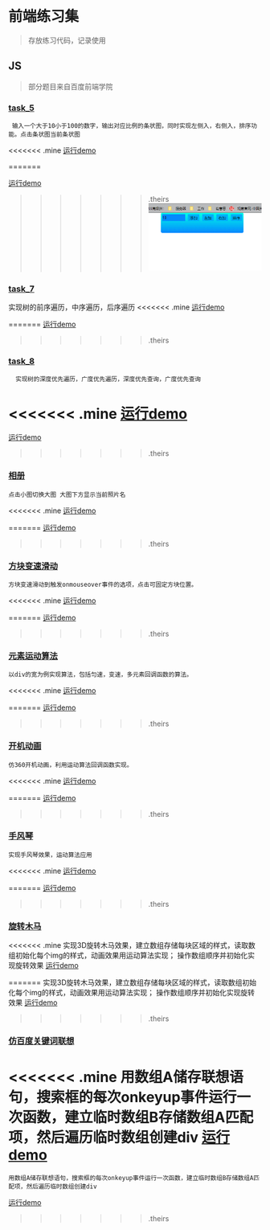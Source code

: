 # 前端练习集

> 存放练习代码，记录使用

## JS
> 部分题目来自百度前端学院

 ### [task_5](https://github.com/zjy712/test/blob/master/js/js_5/js_5.html)

     输入一个大于10小于100的数字，输出对应比例的条状图，同时实现左侧入，右侧入，排序功能。点击条状图当前条状图
<<<<<<< .mine
[运行demo](https://zjy712.github.io/test/js/js_5/js_5.html)

=======
     
 [运行demo](http://htmlpreview.github.io/?https://github.com/zjy712/test/blob/master/js/js_5/js_5.html)
>>>>>>> .theirs
![image](https://github.com/zjy712/test/blob/master/js/js_5/js_5.gif) 

 ### [task_7](https://github.com/zjy712/test/blob/master/js/js_7/js_7.html)
  实现树的前序遍历，中序遍历，后序遍历
<<<<<<< .mine
 [运行demo](https://zjy712.github.io/test/js/js_7/js_7.html)
 
=======
 [运行demo](http://htmlpreview.github.io/?https://github.com/zjy712/test/blob/master/js/js_7/js_7.html)
 
>>>>>>> .theirs
 ### [task_8](https://github.com/zjy712/test/blob/master/js/js_8/js_8.html)
      实现树的深度优先遍历，广度优先遍历，深度优先查询，广度优先查询
<<<<<<< .mine
 [运行demo](https://zjy712.github.io/test/js/js_8/js_8.html)
=======
 [运行demo](http://htmlpreview.github.io/?https://github.com/zjy712/test/blob/master/js/js_8/js_8.html)
>>>>>>> .theirs

 ### [相册](https://github.com/zjy712/test/blob/master/js/图册/图册.html)
    点击小图切换大图 大图下方显示当前照片名
<<<<<<< .mine
[运行demo](https://zjy712.github.io/test/js/图册/图册.html)
 
=======
[运行demo](http://htmlpreview.github.io/?https://github.com/zjy712/test/blob/master/js/图册/图册.html)
 
>>>>>>> .theirs
 ### [方块变速滑动](https://github.com/zjy712/test/blob/master/js/变速滑动/变速滑动.html)
    方块变速滑动到触发onmouseover事件的选项，点击可固定方块位置。
<<<<<<< .mine
[运行demo](https://zjy712.github.io/test/js/变速滑动/变速滑动.html)

=======
[运行demo](http://htmlpreview.github.io/?https://github.com/zjy712/test/blob/master/js/变速滑动/变速滑动.html)

>>>>>>> .theirs
 ### [元素运动算法](https://github.com/zjy712/test/blob/master/js/元素运动算法/元素运动算法.html)
    以div的宽为例实现算法，包括匀速，变速，多元素回调函数的算法。
<<<<<<< .mine
[运行demo](https://zjy712.github.io/test/js/元素运动算法/元素运动算法.html)

=======
[运行demo](http://htmlpreview.github.io/?https://github.com/zjy712/test/blob/master/js/元素运动算法/元素运动算法.html)

>>>>>>> .theirs
 ### [开机动画](https://github.com/zjy712/test/blob/master/js/开机动画/开机动画.html)
    仿360开机动画，利用运动算法回调函数实现。
<<<<<<< .mine
 [运行demo](https://zjy712.github.io/test/js/开机动画/开机动画.html)

=======
 [运行demo](http://htmlpreview.github.io/?https://github.com/zjy712/test/blob/master/js/开机动画/开机动画.html)

>>>>>>> .theirs
 ### [手风琴](https://github.com/zjy712/test/blob/master/js/手风琴/手风琴.html)
    实现手风琴效果，运动算法应用
<<<<<<< .mine
 [运行demo](https://zjy712.github.io/test/js/手风琴/手风琴.html)
 
=======
 [运行demo](http://htmlpreview.github.io/?https://github.com/zjy712/test/blob/master/js/手风琴/手风琴.html)
 
>>>>>>> .theirs
 ### [旋转木马](https://github.com/zjy712/test/blob/master/js/旋转木马/旋转木马.html)
<<<<<<< .mine
    实现3D旋转木马效果，建立数组存储每块区域的样式，读取数组初始化每个img的样式，动画效果用运动算法实现；
    操作数组顺序并初始化实现旋转效果
[运行demo](https://zjy712.github.io/test/js/旋转木马/旋转木马.html)
 
=======
    实现3D旋转木马效果，建立数组存储每块区域的样式，读取数组初始化每个img的样式，动画效果用运动算法实现；
    操作数组顺序并初始化实现旋转效果
[运行demo](http://htmlpreview.github.io/?https://github.com/zjy712/test/blob/master/js/旋转木马/旋转木马.html)
 
>>>>>>> .theirs
 ### [仿百度关键词联想](https://github.com/zjy712/test/blob/master/js/Baidu/Baidu.html)
<<<<<<< .mine
    用数组A储存联想语句，搜索框的每次onkeyup事件运行一次函数，建立临时数组B存储数组A匹配项，然后遍历临时数组创建div
[运行demo](https://zjy712.github.io/test/js/Baidu/Baidu.html)
=======
    用数组A储存联想语句，搜索框的每次onkeyup事件运行一次函数，建立临时数组B存储数组A匹配项，然后遍历临时数组创建div
[运行demo](http://htmlpreview.github.io/?https://github.com/zjy712/test/blob/master/js/Baidu/Baidu.html)
>>>>>>> .theirs
